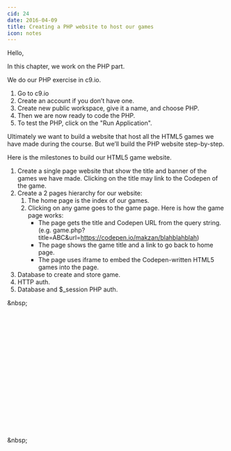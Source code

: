 ```yaml
---
cid: 24
date: 2016-04-09
title: Creating a PHP website to host our games
icon: notes
---
```


Hello,

In this chapter, we work on the PHP part.

We do our PHP exercise in c9.io.

1. Go to c9.io
2. Create an account if you don’t have one.
3. Create new public workspace, give it a name, and choose PHP.
4. Then we are now ready to code the PHP.
5. To test the PHP, click on the "Run Application".


Ultimately we want to build a website that host all the HTML5 games we have made during the course. But we’ll build the PHP website step-by-step.

Here is the milestones to build our HTML5 game website.

1. Create a single page website that show the title and banner of the games we have made. Clicking on the title may link to the Codepen of the game.
2. Create a 2 pages hierarchy for our website:
    1. The home page is the index of our games.
    2. Clicking on any game goes to the game page. Here is how the game page works:
        - The page gets the title and Codepen URL from the query string. (e.g. game.php?title=ABC&amp;url=https://codepen.io/makzan/blahblahblah)
        - The page shows the game title and a link to go back to home page.
        - The page uses iframe to embed the Codepen-written HTML5 games into the page.
3. Database to create and store game.
4. HTTP auth.
5. Database and $_session PHP auth.

<script charset="ISO-8859-1" src="//fast.wistia.com/assets/external/E-v1.js" async></script><div class="wistia_responsive_padding" style="padding:62.5% 0 0 0;position:relative;"><div class="wistia_responsive_wrapper" style="height:100%;left:0;position:absolute;top:0;width:100%;"><div class="wistia_embed wistia_async_76cv0gz93v seo=false videoFoam=true" style="height:100%;width:100%">&amp;nbsp;</div></div></div>


<script charset="ISO-8859-1" src="//fast.wistia.com/assets/external/E-v1.js" async></script><div class="wistia_responsive_padding" style="padding:62.5% 0 0 0;position:relative;"><div class="wistia_responsive_wrapper" style="height:100%;left:0;position:absolute;top:0;width:100%;"><div class="wistia_embed wistia_async_3uvqwbtaas seo=false videoFoam=true" style="height:100%;width:100%">&amp;nbsp;</div></div></div>